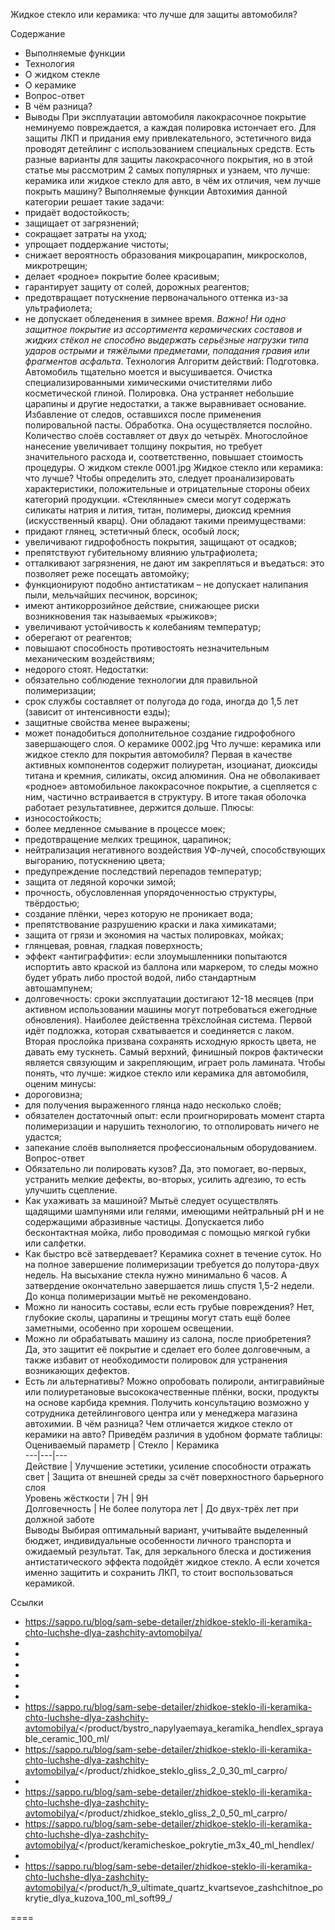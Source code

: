 Жидкое стекло или керамика: что лучше для защиты автомобиля?

Содержание 
- Выполняемые функции 
- Технология
- О жидком стекле 
- О керамике
- Вопрос-ответ 
- В чём разница? 
- Выводы 
При эксплуатации автомобиля лакокрасочное покрытие неминуемо повреждается, а каждая полировка истончает его. Для защиты ЛКП и придания ему привлекательного, эстетичного вида проводят детейлинг с использованием специальных средств. Есть разные варианты для защиты лакокрасочного покрытия, но в этой статье мы рассмотрим 2 самых популярных и узнаем, что лучше: керамика или жидкое стекло для авто, в чём их отличия, чем лучше покрыть машину? 
Выполняемые функции
Автохимия данной категории решает такие задачи: 
- придаёт водостойкость;
- защищает от загрязнений;
- сокращает затраты на уход;
- упрощает поддержание чистоты;
- снижает вероятность образования микроцарапин, микросколов, микротрещин;
- делает «родное» покрытие более красивым;
- гарантирует защиту от солей, дорожных реагентов;
- предотвращает потускнение первоначального оттенка из-за ультрафиолета;
- не допускает обледенения в зимнее время. 
_Важно! Ни одно защитное покрытие из ассортимента керамических составов и жидких стёкол не способно выдержать серьёзные нагрузки типа ударов острыми и тяжёлыми предметами, попадания гравия или фрагментов асфальта_. 
Технология
Алгоритм действий: 
Подготовка. Автомобиль тщательно моется и высушивается.
Очистка специализированными химическими очистителями либо косметической глиной.
Полировка. Она устраняет небольшие царапины и другие недостатки, а также выравнивает основание.
Избавление от следов, оставшихся после применения полировальной пасты.
Обработка. Она осуществляется послойно. Количество слоёв составляет от двух до четырёх. Многослойное нанесение увеличивает толщину покрытия, но требует значительного расхода и, соответственно, повышает стоимость процедуры. 
О жидком стекле
0001.jpg
Жидкое стекло или керамика: что лучше? Чтобы определить это, следует проанализировать характеристики, положительные и отрицательные стороны обеих категорий продукции. «Стеклянные» смеси могут содержать силикаты натрия и лития, титан, полимеры, диоксид кремния (искусственный кварц). Они обладают такими преимуществами: 
- придают глянец, эстетичный блеск, особый лоск;
- увеличивают гидрофобность покрытия, защищают от осадков;
- препятствуют губительному влиянию ультрафиолета;
- отталкивают загрязнения, не дают им закрепляться и въедаться: это позволяет реже посещать автомойку;
- функционируют подобно антистатикам – не допускает налипания пыли, мельчайших песчинок, ворсинок;
- имеют антикоррозийное действие, снижающее риски возникновения так называемых «рыжиков»;
- увеличивают устойчивость к колебаниям температур;
- оберегают от реагентов;
- повышают способность противостоять незначительным механическим воздействиям;
- недорого стоят. 
Недостатки: 
- обязательно соблюдение технологии для правильной полимеризации;
- срок службы составляет от полугода до года, иногда до 1,5 лет (зависит от интенсивности езды);
- защитные свойства менее выражены;
- может понадобиться дополнительное создание гидрофобного завершающего слоя. 
О керамике
0002.jpg
Что лучше: керамика или жидкое стекло для покрытия автомобиля? Первая в качестве активных компонентов содержит полиуретан, изоцианат, диоксиды титана и кремния, силикаты, оксид алюминия. Она не обволакивает «родное» автомобильное лакокрасочное покрытие, а сцепляется с ним, частично встраивается в структуру. В итоге такая оболочка работает результативнее, держится дольше. 
Плюсы: 
- износостойкость;
- более медленное смывание в процессе моек;
- предотвращение мелких трещинок, царапинок;
- нейтрализация негативного воздействия УФ-лучей, способствующих выгоранию, потускнению цвета;
- предупреждение последствий перепадов температур;
- защита от ледяной корочки зимой;
- прочность, обусловленная упорядоченностью структуры, твёрдостью;
- создание плёнки, через которую не проникает вода;
- препятствование разрушению краски и лака химикатами;
- защита от грязи и экономия на частых полировках, мойках;
- глянцевая, ровная, гладкая поверхность;
- эффект «антиграффити»: если злоумышленники попытаются испортить авто краской из баллона или маркером, то следы можно будет убрать либо простой водой, либо стандартным автошампунем;
- долговечность: сроки эксплуатации достигают 12-18 месяцев (при активном использовании машины могут потребоваться ежегодные обновления). 
Наиболее действенна трёхслойная система. Первой идёт подложка, которая схватывается и соединяется с лаком. Вторая прослойка призвана сохранять исходную яркость цвета, не давать ему тускнеть. Самый верхний, финишный покров фактически является связующим и закрепляющим, играет роль ламината. 
Чтобы понять, что лучше: жидкое стекло или керамика для автомобиля, оценим минусы: 
- дороговизна;
- для получения выраженного глянца надо несколько слоёв;
- обязателен достаточный опыт: если проигнорировать момент старта полимеризации и нарушить технологию, то отполировать ничего не удастся;
- запекание слоёв выполняется профессиональным оборудованием. 
Вопрос-ответ
- Обязательно ли полировать кузов? Да, это помогает, во-первых, устранить мелкие дефекты, во-вторых, усилить адгезию, то есть улучшить сцепление.
- Как ухаживать за машиной? Мытьё следует осуществлять щадящими шампунями или гелями, имеющими нейтральный pH и не содержащими абразивные частицы. Допускается либо бесконтактная мойка, либо проводимая с помощью мягкой губки или салфетки.
- Как быстро всё затвердевает? Керамика сохнет в течение суток. Но на полное завершение полимеризации требуется до полутора-двух недель. На высыхание стекла нужно минимально 6 часов. А затвердение окончательно завершается лишь спустя 1,5-2 недели. До конца полимеризации мытьё не рекомендовано.
- Можно ли наносить составы, если есть грубые повреждения? Нет, глубокие сколы, царапины и трещины могут стать ещё более заметными, особенно при хорошем освещении.
- Можно ли обрабатывать машину из салона, после приобретения? Да, это защитит её покрытие и сделает его более долговечным, а также избавит от необходимости полировок для устранения возникающих дефектов.
- Есть ли альтернативы? Можно опробовать полироли, антигравийные или полиуретановые высококачественные плёнки, воски, продукты на основе карбида кремния. Получить консультацию возможно у сотрудника детейлингового центра или у менеджера магазина автохимии. 
В чём разница?
Чем отличается жидкое стекло от керамики на авто? Приведём различия в удобном формате таблицы: 
Оцениваемый параметр  |  Стекло  |  Керамика   
---|---|---  
Действие  |  Улучшение эстетики, усиление способности отражать свет  |  Защита от внешней среды за счёт поверхностного барьерного слоя   
Уровень жёсткости  |  7H  |  9H   
Долговечность  |  Не более полутора лет  |  До двух-трёх лет при должной заботе   
Выводы
Выбирая оптимальный вариант, учитывайте выделенный бюджет, индивидуальные особенности личного транспорта и ожидаемый результат. Так, для зеркального блеска и достижения антистатического эффекта подойдёт жидкое стекло. А если хочется именно защитить и сохранить ЛКП, то стоит воспользоваться керамикой. 


Ссылки
- https://sappo.ru/blog/sam-sebe-detailer/zhidkoe-steklo-ili-keramika-chto-luchshe-dlya-zashchity-avtomobilya/
- 
- 
- 
- 
- 
- 
- https://sappo.ru/blog/sam-sebe-detailer/zhidkoe-steklo-ili-keramika-chto-luchshe-dlya-zashchity-avtomobilya/</product/bystro_napylyaemaya_keramika_hendlex_sprayable_ceramic_100_ml/
- https://sappo.ru/blog/sam-sebe-detailer/zhidkoe-steklo-ili-keramika-chto-luchshe-dlya-zashchity-avtomobilya/</product/zhidkoe_steklo_gliss_2_0_30_ml_carpro/
- 
- https://sappo.ru/blog/sam-sebe-detailer/zhidkoe-steklo-ili-keramika-chto-luchshe-dlya-zashchity-avtomobilya/</product/zhidkoe_steklo_gliss_2_0_50_ml_carpro/
- https://sappo.ru/blog/sam-sebe-detailer/zhidkoe-steklo-ili-keramika-chto-luchshe-dlya-zashchity-avtomobilya/</product/keramicheskoe_pokrytie_m3x_40_ml_hendlex/
- 
- https://sappo.ru/blog/sam-sebe-detailer/zhidkoe-steklo-ili-keramika-chto-luchshe-dlya-zashchity-avtomobilya/</product/h_9_ultimate_quartz_kvartsevoe_zashchitnoe_pokrytie_dlya_kuzova_100_ml_soft99_/

====
